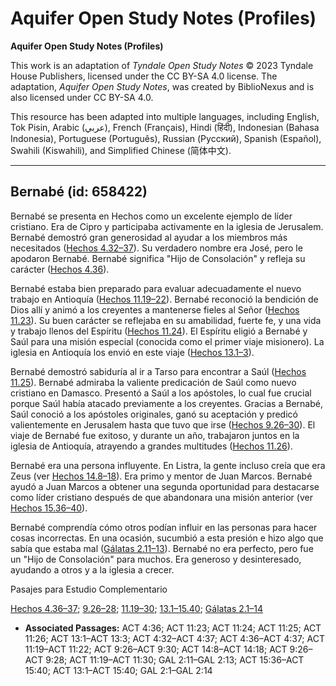 # Aquifer Open Study Notes (Profiles)

**Aquifer Open Study Notes (Profiles)**

This work is an adaptation of *Tyndale Open Study Notes* © 2023 Tyndale House Publishers, licensed under the CC BY\-SA 4\.0 license. The adaptation, *Aquifer Open Study Notes*, was created by BiblioNexus and is also licensed under CC BY\-SA 4\.0\.

This resource has been adapted into multiple languages, including English, Tok Pisin, Arabic (عربي), French (Français), Hindi (हिंदी), Indonesian (Bahasa Indonesia), Portuguese (Português), Russian (Русский), Spanish (Español), Swahili (Kiswahili), and Simplified Chinese (简体中文).



--------------------------------

## Bernabé (id: 658422)

Bernabé se presenta en Hechos como un excelente ejemplo de líder cristiano. Era de Cipro y participaba activamente en la iglesia de Jerusalem. Bernabé demostró gran generosidad al ayudar a los miembros más necesitados ([Hechos 4\.32–37](https://ref.ly/Acts4:32-Acts4:37)). Su verdadero nombre era José, pero le apodaron Bernabé. Bernabé significa "Hijo de Consolación" y refleja su carácter ([Hechos 4\.36](https://ref.ly/Acts4:36)).

Bernabé estaba bien preparado para evaluar adecuadamente el nuevo trabajo en Antioquía ([Hechos 11\.19–22](https://ref.ly/Acts11:19-Acts11:22)). Bernabé reconoció la bendición de Dios allí y animó a los creyentes a mantenerse fieles al Señor ([Hechos 11\.23](https://ref.ly/Acts11:23)). Su buen carácter se reflejaba en su amabilidad, fuerte fe, y una vida y trabajo llenos del Espíritu ([Hechos 11\.24](https://ref.ly/Acts11:24)). El Espíritu eligió a Bernabé y Saúl para una misión especial (conocida como el primer viaje misionero). La iglesia en Antioquía los envió en este viaje ([Hechos 13\.1–3](https://ref.ly/Acts13:1-Acts13:3)).

Bernabé demostró sabiduría al ir a Tarso para encontrar a Saúl ([Hechos 11\.25](https://ref.ly/Acts11:25)). Bernabé admiraba la valiente predicación de Saúl como nuevo cristiano en Damasco. Presentó a Saúl a los apóstoles, lo cual fue crucial porque Saúl había atacado previamente a los creyentes. Gracias a Bernabé, Saúl conoció a los apóstoles originales, ganó su aceptación y predicó valientemente en Jerusalem hasta que tuvo que irse ([Hechos 9\.26–30](https://ref.ly/Acts9:26-Acts9:30)). El viaje de Bernabé fue exitoso, y durante un año, trabajaron juntos en la iglesia de Antioquía, atrayendo a grandes multitudes ([Hechos 11\.26](https://ref.ly/Acts11:26)).

Bernabé era una persona influyente. En Listra, la gente incluso creía que era Zeus (ver [Hechos 14\.8–18](https://ref.ly/Acts14:8-Acts14:18)). Era primo y mentor de Juan Marcos. Bernabé ayudó a Juan Marcos a obtener una segunda oportunidad para destacarse como líder cristiano después de que abandonara una misión anterior (ver [Hechos 15\.36–40](https://ref.ly/Acts15:36-Acts15:40)).

Bernabé comprendía cómo otros podían influir en las personas para hacer cosas incorrectas. En una ocasión, sucumbió a esta presión e hizo algo que sabía que estaba mal ([Gálatas 2\.11–13](https://ref.ly/Gal2:11-Gal2:13)). Bernabé no era perfecto, pero fue un "Hijo de Consolación" para muchos. Era generoso y desinteresado, ayudando a otros y a la iglesia a crecer.

Pasajes para Estudio Complementario

[Hechos 4\.36–37](https://ref.ly/Acts4:36-Acts4:37); [9\.26–28](https://ref.ly/Acts9:26-Acts9:28); [11\.19–30](https://ref.ly/Acts11:19-Acts11:30); [13\.1–15\.40](https://ref.ly/Acts13:1-Acts15:40); [Gálatas 2\.1–14](https://ref.ly/Gal2:1-Gal2:14)

* **Associated Passages:** ACT 4:36; ACT 11:23; ACT 11:24; ACT 11:25; ACT 11:26; ACT 13:1–ACT 13:3; ACT 4:32–ACT 4:37; ACT 4:36–ACT 4:37; ACT 11:19–ACT 11:22; ACT 9:26–ACT 9:30; ACT 14:8–ACT 14:18; ACT 9:26–ACT 9:28; ACT 11:19–ACT 11:30; GAL 2:11–GAL 2:13; ACT 15:36–ACT 15:40; ACT 13:1–ACT 15:40; GAL 2:1–GAL 2:14


